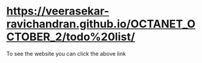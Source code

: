 # https://veerasekar-ravichandran.github.io/OCTANET_OCTOBER_2/todo%20list/

To see the website you can click the above link
